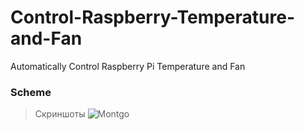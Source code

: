 # Control-Raspberry-Temperature-and-Fan
Automatically Control Raspberry Pi Temperature and Fan 
### Scheme
>Скриншоты
![Montgo](https://github.com/blyamur/Control-Raspberry-Temperature-and-Fan/blob/master/img/image.jpg)

